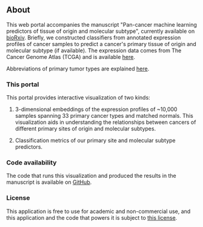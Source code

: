 ## About
This web portal accompanies the manuscript "Pan-cancer machine learning
predictors of tissue of origin and molecular subtype", currently available on
[bioRxiv](https://doi.org/10.1101/333914).  Briefly, we constructed classifiers
from annotated expression profiles of cancer samples to predict a cancer's
primary tissue of origin and molecular subtype (if available). The expression
data comes from The Cancer Genome Atlas (TCGA) and is available
[here](https://gdac.broadinstitute.org/).

Abbreviations of primary tumor types are explained
[here](https://gdc.cancer.gov/resources-tcga-users/tcga-code-tables/tcga-study-abbreviations).

### This portal
This portal provides interactive visualization of two kinds:

1. 3-dimensional embeddings of the expression profiles of ~10,000 samples
   spanning 33 primary cancer types and matched normals.  This visualization
   aids in understanding the relationships between cancers of different primary
   sites of origin and molecular subtypes.

2. Classification metrics of our primary site and molecular subtype predictors.

### Code availability
The code that runs this visualization and produced the results in the manuscript
is available on
[GitHub](https://github.com/TheJacksonLaboratory/tcga_subtype_classification).

### License
This application is free to use for academic and non-commercial use, and this
application and the code that powers it is subject to [this
license](/static/LICENSE.txt).
